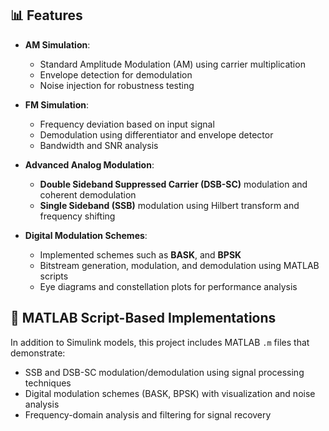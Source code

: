    ## 📊 Features

- **AM Simulation**:
  - Standard Amplitude Modulation (AM) using carrier multiplication
  - Envelope detection for demodulation
  - Noise injection for robustness testing

- **FM Simulation**:
  - Frequency deviation based on input signal
  - Demodulation using differentiator and envelope detector
  - Bandwidth and SNR analysis

- **Advanced Analog Modulation**:
  - **Double Sideband Suppressed Carrier (DSB-SC)** modulation and coherent demodulation
  - **Single Sideband (SSB)** modulation using Hilbert transform and frequency shifting

- **Digital Modulation Schemes**:
  - Implemented schemes such as **BASK**, and **BPSK**
  - Bitstream generation, modulation, and demodulation using MATLAB scripts
  - Eye diagrams and constellation plots for performance analysis
## 🧠 MATLAB Script-Based Implementations

In addition to Simulink models, this project includes MATLAB `.m` files that demonstrate:

- SSB and DSB-SC modulation/demodulation using signal processing techniques
- Digital modulation schemes (BASK, BPSK) with visualization and noise analysis
- Frequency-domain analysis and filtering for signal recovery

